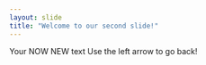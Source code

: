 ```yaml
---
layout: slide
title: "Welcome to our second slide!"
---
```

Your NOW NEW text
Use the left arrow to go back!
